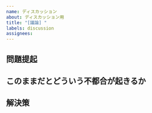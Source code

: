 ```yaml
---
name: ディスカッション
about: ディスカッション用
title: "[議論] "
labels: discussion
assignees:
---
```


<!-- @format -->

## 問題提起

<!--   -->

## このままだとどういう不都合が起きるか

<!--   -->

## 解決策

<!--   -->

